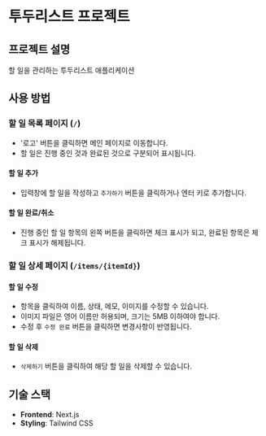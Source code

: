 # 투두리스트 프로젝트

## 프로젝트 설명

할 일을 관리하는 투두리스트 애플리케이션

## 사용 방법

### 할 일 목록 페이지 (`/`)

- '로고' 버튼을 클릭하면 메인 페이지로 이동합니다.
- 할 일은 진행 중인 것과 완료된 것으로 구분되어 표시됩니다.

#### 할 일 추가
- 입력창에 할 일을 작성하고 `추가하기` 버튼을 클릭하거나 엔터 키로 추가합니다.

#### 할 일 완료/취소
- 진행 중인 할 일 항목의 왼쪽 버튼을 클릭하면 체크 표시가 되고, 완료된 항목은 체크 표시가 해제됩니다.

### 할 일 상세 페이지 (`/items/{itemId}`)

#### 할 일 수정
- 항목을 클릭하여 이름, 상태, 메모, 이미지를 수정할 수 있습니다.
- 이미지 파일은 영어 이름만 허용되며, 크기는 5MB 이하여야 합니다.
- 수정 후 `수정 완료` 버튼을 클릭하면 변경사항이 반영됩니다.

#### 할 일 삭제
- `삭제하기` 버튼을 클릭하여 해당 할 일을 삭제할 수 있습니다.

## 기술 스택

- **Frontend**: Next.js
- **Styling**: Tailwind CSS

